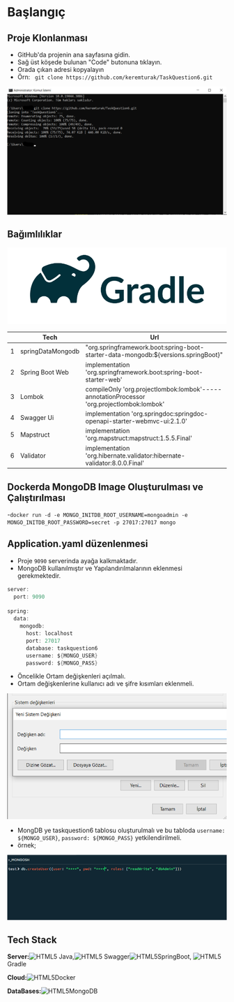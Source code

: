 # Başlangıç

## Proje Klonlanması
- GitHub'da projenin ana sayfasına gidin.
- Sağ üst köşede bulunan "Code" butonuna tıklayın.
- Orada çıkan adresi kopyalayın
- Örn:
` git clone https://github.com/keremturak/TaskQuestion6.git`

![Sample Image](https://github.com/keremturak/taskquestion6-documentation/blob/main/docs/img/git%20clone.png?raw=true)

## Bağımlılıklar
![Dependencies](https://github.com/keremturak/HR-Management-Documentation/blob/main/docs/img/Gradle_logo.png?raw=true)

|      | Tech     | Url |
|----| -------- | ------- |
|1| springDataMongodb  | "org.springframework.boot:spring-boot-starter-data-mongodb:${versions.springBoot}"    |
|2| Spring Boot Web | implementation 'org.springframework.boot:spring-boot-starter-web'     |
|3| Lombok    |compileOnly 'org.projectlombok:lombok'-----annotationProcessor 'org.projectlombok:lombok'    |
|4| Swagger Ui | implementation 'org.springdoc:springdoc-openapi-starter-webmvc-ui:2.1.0'     |
|5| Mapstruct    | implementation 'org.mapstruct:mapstruct:1.5.5.Final'   |
|6| Validator | 	implementation  'org.hibernate.validator:hibernate-validator:8.0.0.Final'    |


## Dockerda MongoDB Image Oluşturulması ve Çalıştırılması

-`docker run -d -e MONGO_INITDB_ROOT_USERNAME=mongoadmin -e MONGO_INITDB_ROOT_PASSWORD=secret -p 27017:27017 mongo
`



## Application.yaml düzenlenmesi

- Proje `9090` serverinda ayağa kalkmaktadır.
- MongoDB kullanılmıştır ve Yapılandırılmalarının eklenmesi gerekmektedir.


```java
server:
  port: 9090

spring:
  data:
    mongodb:
      host: localhost
      port: 27017
      database: taskquestion6
      username: ${MONGO_USER}
      password: ${MONGO_PASS}
```

- Öncelikle Ortam değişkenleri açılmalı.
- Ortam değişkenlerine kullanıcı adı ve şifre kısımları eklenmeli.

![Sample Image](https://github.com/keremturak/taskquestion6-documentation/blob/main/docs/img/OrtamDegiskenleri.png?raw=true)

- MongDB ye taskquestion6 tablosu oluşturulmalı ve bu tabloda `username: ${MONGO_USER}`, `password: ${MONGO_PASS}` yetkilendirilmeli.
- örnek;
  
![Sample Image](https://github.com/keremturak/taskquestion6-documentation/blob/main/docs/img/Mongo%20Yetkilendirme.png?raw=true)



## Tech Stack 


**Server:**<img src="https://cdn.iconscout.com/icon/free/png-512/free-java-59-1174952.png?f=avif&w=256" alt="HTML5" width="25" height="20"> Java,<img src="https://camo.githubusercontent.com/96e43701d83561899724a89d71187445b7b8f4fe84518a3ea5bec8f85bd207bf/68747470733a2f2f63646e2e737667706f726e2e636f6d2f6c6f676f732f737761676765722e737667" alt="HTML5" width="25" height="20"> Swagger<img src="https://cdn.iconscout.com/icon/free/png-512/free-spring-16-283031.png?f=avif&w=256" alt="HTML5" width="25" height="20">SpringBoot, <img src="https://cdn.iconscout.com/icon/free/png-512/free-gradle-2-1174969.png?f=avif&w=256" alt="HTML5" width="25" height="20">Gradle


**Cloud:**<img src="https://cdn.iconscout.com/icon/free/png-512/free-docker-226091.png?f=avif&w=256" alt="HTML5" width="25" height="20">Docker

**DataBases:**<img src="https://cdn.iconscout.com/icon/free/png-512/free-mongodb-3521676-2945120.png?f=avif&w=256" alt="HTML5" width="25" height="20">MongoDB



